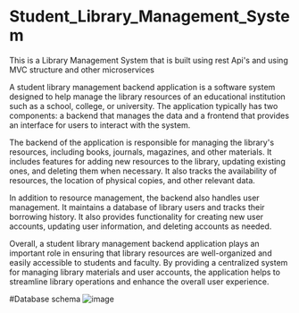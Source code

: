 # Student_Library_Management_System
This is a Library Management System that is built using rest Api's and using MVC structure and other microservices

A student library management backend application is a software system designed to help manage the library resources of an educational institution such as a school, college, or university. The application typically has two components: a backend that manages the data and a frontend that provides an interface for users to interact with the system.

The backend of the application is responsible for managing the library's resources, including books, journals, magazines, and other materials. It includes features for adding new resources to the library, updating existing ones, and deleting them when necessary. It also tracks the availability of resources, the location of physical copies, and other relevant data.

In addition to resource management, the backend also handles user management. It maintains a database of library users and tracks their borrowing history. It also provides functionality for creating new user accounts, updating user information, and deleting accounts as needed.

Overall, a student library management backend application plays an important role in ensuring that library resources are well-organized and easily accessible to students and faculty. By providing a centralized system for managing library materials and user accounts, the application helps to streamline library operations and enhance the overall user experience.


#Database schema
![image](https://user-images.githubusercontent.com/117634221/227411720-75c08fa3-153a-4206-8e92-cfb011909182.png)
